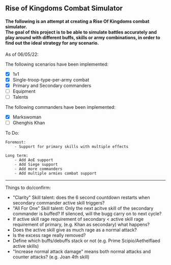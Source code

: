 ## Rise of Kingdoms **Combat Simulator**

#### The following is an attempt at creating a **Rise Of Kingdoms combat simulator**.<br /> The goal of this project is to be able to simulate battles accurately and play around with different buffs, skills or army combinations, in order to find out the ideal strategy for any scenario.

As of 06/05/22:

The following scenarios have been implemented:
- [x] 1v1
- [x] Single-troop-type-per-army combat
- [x] Primary and Secondary commanders
- [ ] Equipment
- [ ] Talents

The following commanders have been implemented:
- [x] Markswoman
- [ ] Ghenghis Khan

To Do:

    Foremost:
        - Support for primary skills with multiple effects

    Long term:
        - Add AoE support
        - Add Siege support
        - Add more commanders
        - Add multiple armies combat support
---

Things to do/confirm:
- "Clarity" Skill talent: does the 6 second countdown restarts when secondary commander active skill triggers?
- "All For One" Skill talent: Only the next acitve skill of the secondary commander is buffed? If silenced, will the bugg carry on to next cycle?
- If active skill rage requirement of secondary < active skill rage requirement of primary, (e.g. Khan as secondary) what happens?
- Does the active skill give as much rage as a normal attack?
- Is the excess rage really removed?
- Define which buffs/debuffs stack or not (e.g. Prime Scipio/Aethelflaed active skills)
- "Increase normal attack damage" means both normal attacks and counter attacks? (e.g. Joan 4th skill)